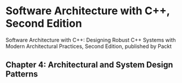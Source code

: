 # Software Architecture with C++, Second Edition

Software Architecture with C++: Designing Robust C++ Systems with Modern Architectural Practices, Second Edition, published by Packt

## Chapter 4: Architectural and System Design Patterns
